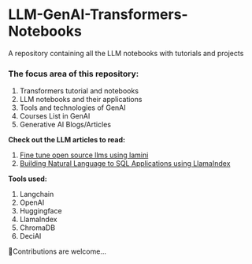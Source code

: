 # LLM-GenAI-Transformers-Notebooks
A repository containing all the LLM notebooks with tutorials and projects

### The focus area of this repository:

1. Transformers tutorial and notebooks
2. LLM notebooks and their applications
3. Tools and technologies of GenAI
4. Courses List in GenAI
5. Generative AI Blogs/Articles

**Check out the LLM articles to read:**
1. [Fine tune open source llms using lamini](https://www.analyticsvidhya.com/blog/2024/09/fine-tune-open-source-llms-using-lamini/)
2. [Building Natural Language to SQL Applications using LlamaIndex](https://www.analyticsvidhya.com/blog/2024/04/building-natural-language-to-sql-applications-using-llamaindex/)

**Tools used:**
1. Langchain
2. OpenAI
3. Huggingface
4. LlamaIndex
5. ChromaDB
6. DeciAI

🤖Contributions are welcome...
